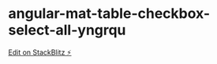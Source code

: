 # angular-mat-table-checkbox-select-all-yngrqu

[Edit on StackBlitz ⚡️](https://stackblitz.com/edit/angular-mat-table-checkbox-select-all-yngrqu)